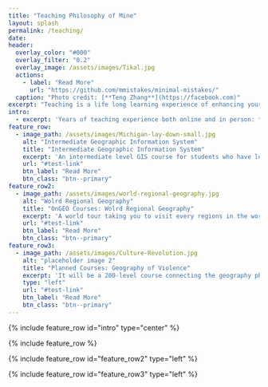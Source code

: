 ```yaml
---
title: "Teaching Philosophy of Mine"
layout: splash
permalink: /teaching/
date: 
header:
  overlay_color: "#000"
  overlay_filter: "0.2"
  overlay_image: /assets/images/Tikal.jpg
  actions:
    - label: "Read More"
      url: "https://github.com/mmistakes/minimal-mistakes/"
  caption: "Photo credit: [**Teng Zhang**](https://facebook.com)"
excerpt: "Teaching is a life long learning experience of enhancing your relationship between you and the next generation, and gaining enlightenment from the students"
intro: 
  - excerpt: 'Years of teaching experience both online and in person: *geography*, *GIS*, and Python/R `data analysis`. Here are some selected courses I\'ve taught'
feature_row:
  - image_path: /assets/images/Michigan-lay-down-small.jpg
    alt: "Intermediate Geographic Information System"
    title: "Intermediate Geographic Information System"
    excerpt: 'An intermediate level GIS course for students who have learned the introductory GIS and want to dig deeper. The course is composed by 16 lectures and 11 labs. Three major sections of this course are: **geospatial concepts**, **raster** analysis, and **vector** analysis. Syllabus could be found here:'
    url: "#test-link"
    btn_label: "Read More"
    btn_class: "btn--primary"
feature_row2:
  - image_path: /assets/images/world-regional-geography.jpg
    alt: "Wolrd Regional Geography"
    title: "OnGEO Courses: Wolrd Regional Geography"
    excerpt: 'A world tour taking you to visit every regions in the world and understand the major challenge and feature each region is facing with.'
    url: "#test-link"
    btn_label: "Read More"
    btn_class: "btn--primary"
feature_row3:
  - image_path: /assets/images/Culture-Revolution.jpg
    alt: "placeholder image 2"
    title: "Planned Courses: Geography of Violence"
    excerpt: 'It will be a 200-level course connecting the geography phenomenon of violence of different scales from domestic violence to holocaust.'
	type: "left"
    url: "#test-link"
    btn_label: "Read More"
    btn_class: "btn--primary"
---
```


{% include feature_row id="intro" type="center" %}

{% include feature_row %}

{% include feature_row id="feature_row2" type="left" %}

{% include feature_row id="feature_row3" type="left" %}

